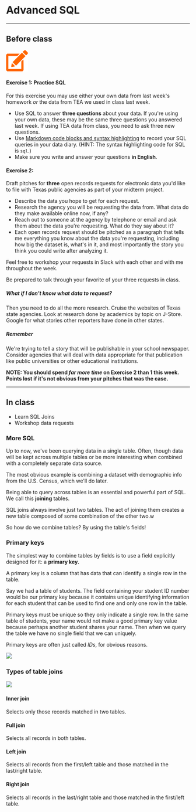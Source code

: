 # Advanced SQL

---

## Before class


![](/assets/pencil.png)

#### Exercise 1: Practice SQL

For this exercise you may use either your own data from last week's homework _or_ the data from TEA we used in class last week.


- Use SQL to answer **three questions** about your data. If you're using your own data, these may be the same three questions you answered last week. If using TEA data from class, you need to ask three new questions.
- Use [Markdown code blocks and syntax highlighting](https://github.com/adam-p/markdown-here/wiki/Markdown-Cheatsheet#code-and-syntax-highlighting) to record your SQL queries in your data diary. (HINT: The syntax highlighting code for SQL is `sql`.)
- Make sure you write and answer your questions **in English**.

#### Exercise 2:
Draft pitches for **three** open records requests for electronic data you'd like to file with Texas public agencies as part of your midterm project.
- Describe the data you hope to get for each request.
- Research the agency you will be requesting the data from. What data do they make available online now, if any?
- Reach out to someone at the agency by telephone or email and ask them about the data you're requesting. What do they say about it?
- Each open records request should be pitched as a paragraph that tells me everything you know about the data you're requesting, including how big the dataset is, what's in it, and most importantly the story you think you could write after analyzing it.

Feel free to workshop your requests in Slack with each other and with me throughout the week.

Be prepared to talk through your favorite of your three requests in class.
    

##### What if I don't know what data to request?

Then you need to do all the more research. Cruise the websites of Texas state agencies. Look at research done by academics by topic on J-Store. Google for what stories other reporters have done in other states.

##### Remember

We're trying to tell a story that will be publishable in your school newspaper. Consider agencies that will deal with data appropriate for that publication like public universities or other educational institutions.

**NOTE: You should spend _far more time_ on Exercise 2 than 1 this week. Points lost if it's not obvious from your pitches that was the case.**



---

## In class 

- Learn SQL Joins
- Workshop data requests

### More SQL

Up to now, we've been querying data in a single table. Often, though data will be kept across multiple tables or be more interesting when combined with a completely separate data source.

The most obvious example is combining a dataset with demographic info from the U.S. Census, which we'll do later. 

Being able to query across tables is an essential and powerful part of SQL. We call this **joining** tables.

SQL joins always involve just two tables. The act of joining them creates a new table composed of some combination of the other two.w

So how do we combine tables? By using the table's fields!

### Primary keys

The simplest way to combine tables by fields is to use a field explicitly designed for it: a **primary key.**

A primary key is a column that has data that can identify a single row in the table.

Say we had a table of students. The field containing your student ID number would be our primary key because it contains unique identifying information for each student that can be used to find one and only one row in the table.

Primary keys must be unique so they only indicate a single row. In the same table of students, your name would not make a good primary key value because perhaps another student shares your name. Then when we query the table we have no single field that we can uniquely.

Primary keys are often just called _IDs_, for obvious reasons.

![](http://rdbms.opengrass.net/2_Database%20Design/2.1_TermsOfReference/r/keyForeign.gif)




### Types of table joins

![](http://www.dofactory.com/Images/sql-joins.png)

#### Inner join

Selects only those records matched in two tables.

#### Full join

Selects all records in both tables.

#### Left join

Selects all records from the first/left table and those matched in the last/right table.

#### Right join

Selects all records in the last/right table and those matched in the first/left table.
